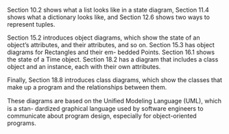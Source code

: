 Section 10.2 shows what a list looks like in a state diagram, Section 11.4 shows what a dictionary looks like, and Section 12.6 shows two ways to represent tuples.

Section 15.2 introduces object diagrams, which show the state of an object’s attributes, and their attributes, and so on. Section 15.3 has object diagrams for Rectangles and their em- bedded Points. Section 16.1 shows the state of a Time object. Section 18.2 has a diagram that includes a class object and an instance, each with their own attributes.

Finally, Section 18.8 introduces class diagrams, which show the classes that make up a program and the relationships between them.

These diagrams are based on the Uniﬁed Modeling Language (UML), which is a stan- dardized graphical language used by software engineers to communicate about program design, especially for object-oriented programs.